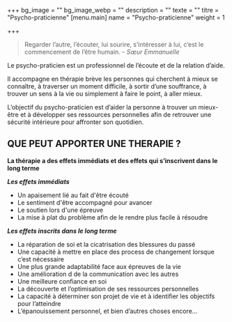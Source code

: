 +++
bg_image = ""
bg_image_webp = ""
description = ""
texte = ""
titre = "Psycho-praticienne"
[menu.main]
name = "Psycho-praticienne"
weight = 1

+++
> Regarder l’autre, l’écouter, lui sourire, s’intéresser à lui, c’est le commencement de l’être humain. - _Sœur Emmanuelle_

Le psycho-praticien est un professionnel de l’écoute et de la relation d’aide.

Il accompagne en thérapie brève les personnes qui cherchent à mieux se connaître, à traverser un moment difficile, à sortir d’une souffrance, à trouver un sens à la vie ou simplement à faire le point, à aller mieux.

L’objectif du psycho-praticien est d’aider la personne à trouver un mieux-être et à développer ses ressources personnelles afin de retrouver une sécurité intérieure pour affronter son quotidien.

## **QUE PEUT APPORTER UNE THERAPIE ?**

**La thérapie a des effets immédiats et des effets qui s’inscrivent dans le long terme**

**_Les effets immédiats_**

* Un apaisement lié au fait d'être écouté
* Le sentiment d'être accompagné pour avancer
* Le soutien lors d'une épreuve
* La mise à plat du problème afin de le rendre plus facile à résoudre  
   

**_Les effets inscrits dans le long terme_**

* La réparation de soi et la cicatrisation des blessures du passé
* Une capacité à mettre en place des process de changement lorsque c’est nécessaire
* Une plus grande adaptabilité face aux épreuves de la vie
* Une amélioration d de la communication avec les autres
* Une meilleure confiance en soi
* La découverte et l’optimisation de ses ressources personnelles
* La capacité à déterminer son projet de vie et à identifier les objectifs pour l’atteindre
* L’épanouissement personnel, et bien d’autres choses encore…